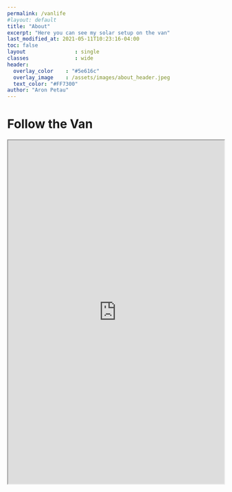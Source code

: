 ```yaml
---
permalink: /vanlife
#layout: default
title: "About"
excerpt: "Here you can see my solar setup on the van"
last_modified_at: 2021-05-11T10:23:16-04:00
toc: false
layout                : single
classes               : wide
header:
  overlay_color    : "#5e616c"
  overlay_image    : /assets/images/about_header.jpeg
  text_color: "#FF7300"
author: "Aron Petau"
---
```



# Follow the Van

<iframe width="100%" height="800" src="https://vrm.victronenergy.com/installation/167009/embed/f61b11f2"></iframe>

